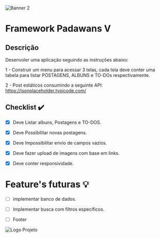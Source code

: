 ![Banner 2](https://yt3.ggpht.com/FBweZnm1oTCuAA2aB8_2W-OBdH0wYQyydKlNspGdo-qjRBkyGUPd9z1P1zp_S8BksznZ0LmtxLI=w1707-fcrop64=1,00005a57ffffa5a8-k-c0xffffffff-no-nd-rj)
# Framework Padawans V
## Descrição
 
Desenvoler uma aplicação seguindo as instruções abaixo:


1 - Construir um menu para acessar 3 telas, cada tela deve conter uma tabela para listar POSTAGENS, ALBUNS e TO-DOs respectivamente. 

2 - Post estáticos consumindo a seguinte API: https://jsonplaceholder.typicode.com/

## Checklist    :heavy_check_mark:

  - [x] Deve Listar albuns, Postagens e TO-DOS.
  - [x] Deve Possibilitar novas postagens.
  - [x] Deve Impossibilitar envio de campos vazios.
  - [x] Deve fazer upload de imagens com base em links.
  - [x] Deve conter responsividade.


# Feature's futuras :bulb:

- [ ] implementar banco de dados.
- [ ] Implementar busca com filtros específicos.
- [ ] Footer


  


![Logo Projeto](https://scontent-gru2-1.xx.fbcdn.net/v/t1.6435-9/43879399_2221380774602929_3305418328629051392_n.png?_nc_cat=109&ccb=1-5&_nc_sid=e3f864&_nc_eui2=AeFps57sjs2LBnc1GkjT40X5ETAOeMT2sFgRMA54xPawWMWtdLjMSjCIKwxtQHFgtC2FykYBWIiY2qcTrOsT7APY&_nc_ohc=d7pFpX-fBsMAX_7PS8G&_nc_oc=AQm-bW18R1mIx5oGpxKhlEk-P6TU0QC93AcJXaZVgakaI-f1ZXe6J781lRWjd03XQdVb3GqeKwvogzVNND0e1uMT&_nc_ht=scontent-gru2-1.xx&oh=32a95a1bfd848d35ee9b1a698c729e3c&oe=616268AA)
